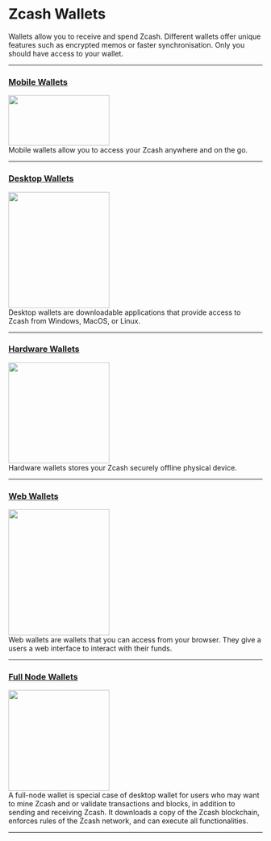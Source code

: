 # Zcash Wallets

Wallets allow you to receive and spend Zcash. Different wallets offer unique features such as encrypted memos or faster synchronisation. Only you should have access to your wallet.

---


### [Mobile Wallets](/site/Using_Zcash/Wallets/Mobile_Wallets)

<a href="/site/Using_Zcash/Wallets/Mobile_Wallets">
    <img src="https://i.ibb.co/xjDWdyn/Mobile-Phones.png" alt="" width="200" height="100"/>
</a>

<aside>
Mobile wallets allow you to access your Zcash anywhere and on the go.
</aside>

---


### [Desktop Wallets](/site/Using_Zcash/Wallets/Desktop_Wallets)

<a href="/site/Using_Zcash/Wallets/Desktop_Wallets">
    <img src="https://i.ibb.co/D1YLnTy/Desktop-Wallets-1.png" alt="" width="200" height="230"/>
</a>

<aside>
Desktop wallets are downloadable applications that provide access to Zcash from Windows, MacOS, or Linux.
</aside>

---

### [Hardware Wallets](/site/Using_Zcash/Wallets/Hardware_Wallets)

<a href="/site/Using_Zcash/Wallets/Hardware_Wallets">
    <img src="https://i.ibb.co/ZKkdBWf/Hardware-Wallets.png" alt="" width="200" height="200"/>
</a>

<aside>
Hardware wallets stores your Zcash securely offline physical device.

</aside>

---

### [Web Wallets](/site/Using_Zcash/Wallets/Web_Wallets)

<a href="/site/Using_Zcash/Wallets/Web_Wallets">
    <img src="https://i.ibb.co/GQkK2VY/Web-Wallets.png" alt="" width="200" height="250"/>
</a>

<aside>
Web wallets are wallets that you can access from your browser. They give a users a web interface to interact with their funds.

</aside>

---

### [Full Node Wallets](/site/Using_Zcash/Wallets/Full_Node_Wallets)

<a href="/site/Using_Zcash/Wallets/Full_Node_Wallets">
    <img src="https://i.ibb.co/QnTnfxh/Full-Node-Wallets.png" alt="" width="200" height="200"/>
</a>

<aside>
A full-node wallet is special case of desktop wallet for users who may want to mine Zcash and or validate transactions and blocks, in addition to sending and receiving Zcash. It downloads a copy of the Zcash blockchain, enforces rules of the Zcash network, and can execute all functionalities.

</aside>

---
